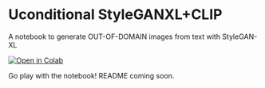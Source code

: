 # Uconditional StyleGANXL+CLIP
A notebook to generate OUT-OF-DOMAIN images from text with StyleGAN-XL

<a href="https://colab.research.google.com/github/CasualGANPapers/unconditional-StyleGANXL-CLIP/blob/main/StyleganXL%2BCLIP.ipynb">
  <img src="https://colab.research.google.com/assets/colab-badge.svg"
      alt="Open in Colab"
  />
</a>

Go play with the notebook! README coming soon.
